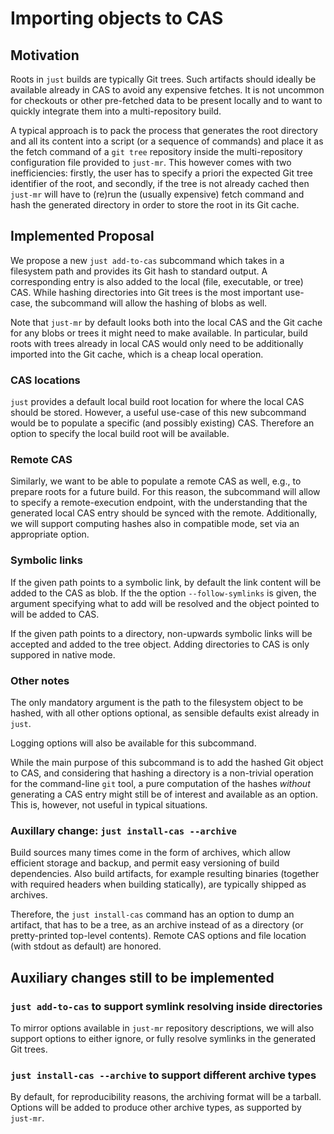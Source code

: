 Importing objects to CAS
========================

Motivation
----------

Roots in `just` builds are typically Git trees. Such artifacts should ideally
be available already in CAS to avoid any expensive fetches. It is not uncommon
for checkouts or other pre-fetched data to be present locally and to want to
quickly integrate them into a multi-repository build.

A typical approach is to pack the process that generates the root directory
and all its content into a script (or a sequence of commands) and place it as
the fetch command of a `git tree` repository inside the multi-repository
configuration file provided to `just-mr`. This however comes with two
inefficiencies: firstly, the user has to specify a priori the expected Git
tree identifier of the root, and secondly, if the tree is not already cached
then `just-mr` will have to (re)run the (usually expensive) fetch command and
hash the generated directory in order to store the root in its Git cache.

Implemented Proposal
--------------------

We propose a new `just add-to-cas` subcommand which takes in a filesystem
path and provides its Git hash to standard output. A corresponding
entry is also added to the local (file, executable, or tree) CAS. While
hashing directories into Git trees is the most important use-case, the
subcommand will allow the hashing of blobs as well.

Note that `just-mr` by default looks both into the local CAS and the Git cache
for any blobs or trees it might need to make available. In particular, build
roots with trees already in local CAS would only need to be additionally
imported into the Git cache, which is a cheap local operation.

### CAS locations

`just` provides a default local build root location for where the local CAS
should be stored. However, a useful use-case of this new subcommand would be
to populate a specific (and possibly existing) CAS. Therefore an option to
specify the local build root will be available.

### Remote CAS

Similarly, we want to be able to populate a remote CAS as well, e.g., to
prepare roots for a future build. For this reason, the subcommand will allow
to specify a remote-execution endpoint, with the understanding that the
generated local CAS entry should be synced with the remote. Additionally,
we will support computing hashes also in compatible mode, set via an
appropriate option.

### Symbolic links

If the given path points to a symbolic link, by default the
link content will be added to the CAS as blob. If the the option
`--follow-symlinks` is given, the argument specifying what to add
will be resolved and the object pointed to will be added to CAS.

If the given path points to a directory, non-upwards symbolic links
will be accepted and added to the tree object. Adding directories
to CAS is only suppored in native mode.

### Other notes

The only mandatory argument is the path to the filesystem object to be hashed,
with all other options optional, as sensible defaults exist already in `just`.

Logging options will also be available for this subcommand.

While the main purpose of this subcommand is to add the hashed Git object to
CAS, and considering that hashing a directory is a non-trivial operation for
the command-line `git` tool, a pure computation of the hashes _without_
generating a CAS entry might still be of interest and available as an option.
This is, however, not useful in typical situations.

### Auxillary change: `just install-cas --archive`

Build sources many times come in the form of archives, which allow efficient
storage and backup, and permit easy versioning of build dependencies. Also
build artifacts, for example resulting binaries (together with required headers
when building statically), are typically shipped as archives.

Therefore, the `just install-cas` command has an option to dump
an artifact, that has to be a tree, as an archive instead of as a
directory (or pretty-printed top-level contents). Remote CAS options
and file location (with stdout as default) are honored.


Auxiliary changes still to be implemented
-----------------------------------------

### `just add-to-cas` to support symlink resolving inside directories

To mirror options available in `just-mr` repository descriptions,
we will also support options to either ignore, or fully resolve
symlinks in the generated Git trees.

### `just install-cas --archive` to support different archive types

By default, for reproducibility reasons, the archiving format will be a tarball.
Options will be added to produce other archive types, as supported by `just-mr`.
